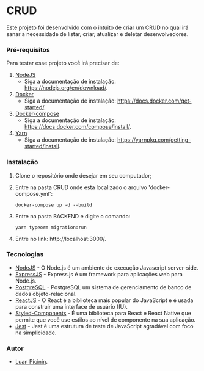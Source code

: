 # CRUD

Este projeto foi desenvolvido com o intuito de criar um CRUD no qual irá sanar a necessidade de listar, criar, atualizar e deletar desenvolvedores.

### Pré-requisitos

Para testar esse projeto você irá precisar de:

1. [NodeJS](https://nodejs.org/en/)
   - Siga a documentação de instalação: https://nodejs.org/en/download/.
2. [Docker](https://docs.docker.com/)
   - Siga a documentação de instalação: https://docs.docker.com/get-started/.
3. [Docker-compose](https://docs.docker.com/compose/)
   - Siga a documentação de instalação: https://docs.docker.com/compose/install/.
4. [Yarn](https://yarnpkg.com/)
   - Siga a documentação de instalação: https://yarnpkg.com/getting-started/install.

### Instalação

1. Clone o repositório onde desejar em seu computador;

2. Entre na pasta CRUD onde esta localizado o arquivo 'docker-compose.yml':

   ```
   docker-compose up -d --build
   ```

3. Entre na pasta BACKEND e digite o comando:

   ```
   yarn typeorm migration:run
   ```

4. Entre no link: http://localhost:3000/.

### Tecnologias

- [NodeJS](https://nodejs.org/en/) - O Node.js é um ambiente de execução Javascript server-side.
- [ExpressJS](https://expressjs.com/pt-br/) - Express.js é um framework para aplicações web para Node.js.
- [PostgreSQL](https://www.postgresql.org/) - PostgreSQL um sistema de gerenciamento de banco de dados objeto-relacional.
- [ReactJS](https://pt-br.reactjs.org/) - O React é a biblioteca mais popular do JavaScript e é usada para construir uma interface de usuário (IU).
- [Styled-Components](https://styled-components.com/) - É uma biblioteca para React e React Native que permite que você use estilos ao nível de componente na sua aplicação.
- [Jest](https://jestjs.io/) - Jest é uma estrutura de teste de JavaScript agradável com foco na simplicidade.

### Autor

- [Luan Picinin](https://github.com/LuanPicinin).
